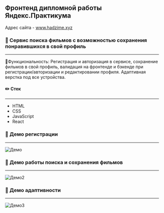 ## Фронтенд дипломной работы Яндекс.Практикума
Адрес сайта - www.hadzime.xyz

### :movie_camera: Сервис поиска фильмов с возможностью сохранения понравившихся в свой профиль
---
:wrench:Функциональность: Регистрация и авторизация в сервисе, сохранение фильмов в свой 
профиль, валидация на фронтенде и бэкенде при регистрации/авторизации и 
редактировании профиля. Адаптивная верстка под все устройства.

#### :pencil2: Стек
---
- HTML
- CSS
- JavaScript
- React

### :scroll: Демо регистрации
---
![Демо](http://g.recordit.co/tXFTVqAb2S.gif "Демо")


### :scroll: Демо работы поиска и сохранения фильмов
---
![Демо2](http://g.recordit.co/YqcpBzhDqz.gif "Демо2")


### :scroll: Демо адаптивности
---
![Демо3](http://g.recordit.co/z722OfzzHn.gif "Демо3")

